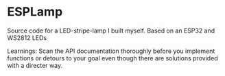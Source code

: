 # ESPLamp
Source code for a LED-stripe-lamp I built myself. Based on an ESP32 and WS2812 LEDs

Learnings:
    Scan the API documentation thoroughly before you implement functions or detours to your goal even though there are solutions provided with a directer way. 
